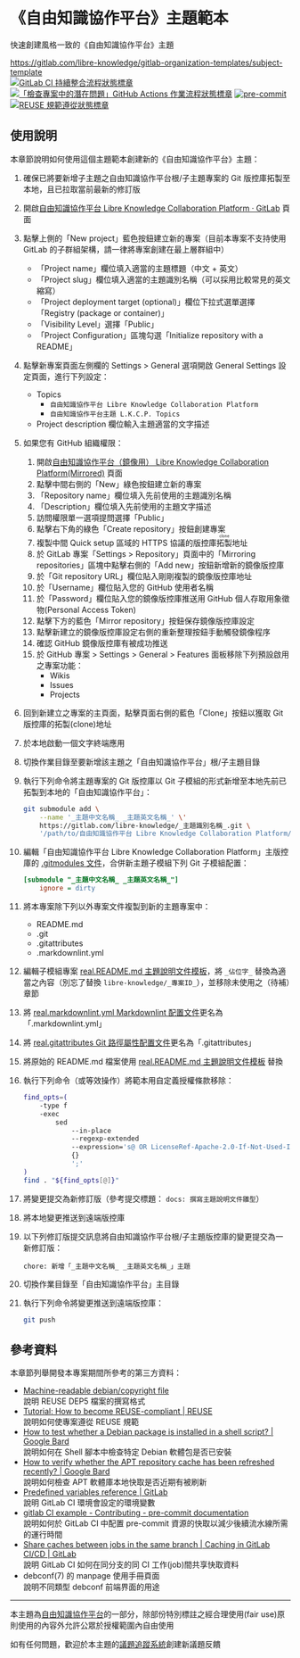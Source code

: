 # 《自由知識協作平台》主題範本

快速創建風格一致的《自由知識協作平台》主題

<https://gitlab.com/libre-knowledge/gitlab-organization-templates/subject-template>  
[![GitLab CI 持續整合流程狀態標章](https://gitlab.com/libre-knowledge/gitlab-organization-templates/subject-template/badges/main/pipeline.svg?ignore_skipped=true "點擊查看 GitLab CI 持續整合流程的運行狀態")](https://gitlab.com/libre-knowledge/gitlab-organization-templates/subject-template/-/commits/main) [![「檢查專案中的潛在問題」GitHub Actions 作業流程狀態標章](https://github.com/libre-knowledge/subject-template/actions/workflows/check-potential-problems.yml/badge.svg "本專案使用 GitHub Actions 自動化檢查專案中的潛在問題")](https://github.com/libre-knowledge/subject-template/actions/workflows/check-potential-problems.yml) [![pre-commit](https://img.shields.io/badge/pre--commit-enabled-brightgreen?logo=pre-commit&logoColor=white "本專案使用 pre-commit 檢查專案中的潛在問題")](https://github.com/pre-commit/pre-commit) [![REUSE 規範遵從狀態標章](https://api.reuse.software/badge/gitlab.com/libre-knowledge/gitlab-organization-templates/subject-template "本專案遵從 REUSE 規範降低軟體授權合規成本")](https://api.reuse.software/info/gitlab.com/libre-knowledge/gitlab-organization-templates/subject-template)

## 使用說明

本章節說明如何使用這個主題範本創建新的《自由知識協作平台》主題：

1. 確保已將要新增子主題之自由知識協作平台根/子主題專案的 Git 版控庫拓製至本地，且已拉取當前最新的修訂版
1. 開啟[自由知識協作平台 Libre Knowledge Collaboration Platform · GitLab](https://gitlab.com/libre-knowledge) 頁面
1. 點擊上側的「New project」藍色按鈕建立新的專案（目前本專案不支持使用 GitLab 的子群組架構，請一律將專案創建在最上層群組中）
    + 「Project name」欄位填入適當的主題標題（中文 + 英文）
    + 「Project slug」欄位填入適當的主題識別名稱（可以採用比較常見的英文縮寫）
    + 「Project deployment target (optional)」欄位下拉式選單選擇「Registry (package or container)」
    + 「Visibility Level」選擇「Public」
    + 「Project Configuration」區塊勾選「Initialize repository with a README」
1. 點擊新專案頁面左側欄的 Settings > General 選項開啟 General Settings 設定頁面，進行下列設定：
    + Topics
        - `自由知識協作平台 Libre Knowledge Collaboration Platform`
        - `自由知識協作平台主題 L.K.C.P. Topics`
    + Project description 欄位輸入主題適當的文字描述
1. 如果您有 GitHub 組織權限：
    1. 開啟[自由知識協作平台（鏡像用） Libre Knowledge Collaboration Platform(Mirrored)](https://github.com/libre-knowledge) 頁面
    1. 點擊中間右側的「New」綠色按鈕建立新的專案
    1. 「Repository name」欄位填入先前使用的主題識別名稱
    1. 「Description」欄位填入先前使用的主題文字描述
    1. 訪問權限單一選項提問選擇「Public」
    1. 點擊右下角的綠色「Create repository」按鈕創建專案
    1. 複製中間 Quick setup 區域的 HTTPS 協議的版控庫<ruby>拓製<rp>(</rp><rt>clone</rt><rp>)</rp></ruby>地址
    1. 於 GitLab 專案「Settings > Repository」頁面中的「Mirroring repositories」區塊中點擊右側的「Add new」按鈕新增新的鏡像版控庫
    1. 於「Git repository URL」欄位貼入剛剛複製的鏡像版控庫地址
    1. 於「Username」欄位貼入您的 GitHub 使用者名稱
    1. 於「Password」欄位貼入您的鏡像版控庫推送用 GitHub 個人存取用象徵物(Personal Access Token)
    1. 點擊下方的藍色「Mirror repository」按鈕保存鏡像版控庫設定
    1. 點擊新建立的鏡像版控庫設定右側的重新整理按鈕手動觸發鏡像程序
    1. 確認 GitHub 鏡像版控庫有被成功推送
    1. 於 GitHub 專案 > Settings > General > Features 面板移除下列預設啟用之專案功能：
        - Wikis
        - Issues
        - Projects
1. 回到新建立之專案的主頁面，點擊頁面右側的藍色「Clone」按鈕以獲取 Git 版控庫的拓製(clone)地址
1. 於本地啟動一個文字終端應用
1. 切換作業目錄至要新增該主題之「自由知識協作平台」根/子主題目錄
1. 執行下列命令將主題專案的 Git 版控庫以 Git 子模組的形式新增至本地先前已拓製到本地的「自由知識協作平台」：

    ```bash
    git submodule add \
        --name '_主題中文名稱_ _主題英文名稱_' \'
        https://gitlab.com/libre-knowledge/_主題識別名稱_.git \
        '/path/to/自由知識協作平台 Libre Knowledge Collaboration Platform/_親主題路徑（如果有）_/_主題中文名稱_ _主題英文名稱_'
    ```

1. 編輯「自由知識協作平台 Libre Knowledge Collaboration Platform」主版控庫的 [.gitmodules 文件](https://gitlab.com/libre-knowledge/libre-knowledge/-/blob/main/.gitmodules)，合併新主題子模組下列 Git 子模組配置：

    ```ini
    [submodule "_主題中文名稱_ _主題英文名稱_"]
        ignore = dirty
    ```

1. 將本專案除下列以外專案文件複製到新的主題專案中：
    + README.md
    + .git
    + .gitattributes
    + .markdownlint.yml
1. 編輯子模組專案 [real.README.md 主題說明文件模板](real.README.md)，將 `_佔位字_` 替換為適當之內容（別忘了替換 `libre-knowledge/_專案ID_`），並移除未使用之（待補）章節
1. 將 [real.markdownlint.yml Markdownlint 配置文件](real.markdownlint.yml)更名為「.markdownlint.yml」
1. 將 [real.gitattributes Git 路徑屬性配置文件](real.gitattributes)更名為「.gitattributes」
1. 將原始的 README.md 檔案使用 [real.README.md 主題說明文件模板](real.README.md) 替換
1. 執行下列命令（或等效操作）將範本用自定義授權條款移除：

    ```bash
    find_opts=(
        -type f
        -exec
            sed
                --in-place
                --regexp-extended
                --expression='s@ OR LicenseRef-Apache-2.0-If-Not-Used-In-Template-Projects@@g'
                {}
                ';'
    )
    find . "${find_opts[@]}"
    ```

1. 將變更提交為新修訂版（參考提交標題： `docs: 撰寫主題說明文件雛型`）
1. 將本地變更推送到遠端版控庫
1. 以下列修訂版提交訊息將自由知識協作平台根/子主題版控庫的變更提交為一新修訂版：

    ```git-commit-msg
    chore: 新增「_主題中文名稱_ _主題英文名稱_」主題
    ```

1. 切換作業目錄至「自由知識協作平台」主目錄
1. 執行下列命令將變更推送到遠端版控庫：

    ```bash
    git push
    ```

## 參考資料

本章節列舉開發本專案期間所參考的第三方資料：

* [Machine-readable debian/copyright file](https://www.debian.org/doc/packaging-manuals/copyright-format/1.0/)  
  說明 REUSE DEP5 檔案的撰寫格式
* [Tutorial: How to become REUSE-compliant \| REUSE](https://reuse.software/tutorial/)  
  說明如何使專案遵從 REUSE 規範
* [‎How to test whether a Debian package is installed in a shell script? | Google Bard](https://bard.google.com/share/21fb868d9e6f)  
  說明如何在 Shell 腳本中檢查特定 Debian 軟體包是否已安裝
* [‎How to verify whether the APT repository cache has been refreshed recently? | Google Bard](https://bard.google.com/share/8bb0ad0135b1)  
  說明如何檢查 APT 軟體庫本地快取是否近期有被刷新
* [Predefined variables reference | GitLab](https://docs.gitlab.com/ee/ci/variables/predefined_variables.html)  
  說明 GitLab CI 環境會設定的環境變數
* [gitlab CI example - Contributing - pre-commit documentation](https://pre-commit.com/#gitlab-ci-example)  
  說明如何於 GitLab CI 中配置 pre-commit 資源的快取以減少後續流水線所需的運行時間
* [Share caches between jobs in the same branch | Caching in GitLab CI/CD | GitLab](https://docs.gitlab.com/ee/ci/caching/index.html#share-caches-between-jobs-in-the-same-branch)  
  說明 GitLab CI 如何在同分支的同 CI 工作(job)間共享快取資料
* debconf(7) 的 manpage 使用手冊頁面  
  說明不同類型 debconf 前端界面的用途

---

本主題為[自由知識協作平台](https://gitlab.com/libre-knowledge/libre-knowledge)的一部分，除部份特別標註之經合理使用(fair use)原則使用的內容外允許公眾於授權範圍內自由使用

如有任何問題，歡迎於本主題的[議題追蹤系統](https://gitlab.com/libre-knowledge/gitlab-organization-templates/subject-template/-/issues)創建新議題反饋
